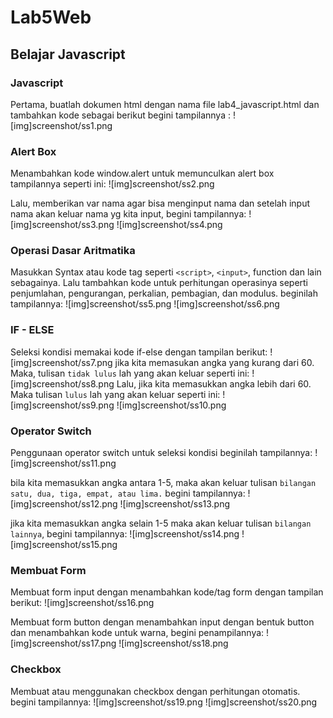 # Lab5Web

## Belajar Javascript

### Javascript
Pertama, buatlah dokumen html dengan nama file lab4_javascript.html dan tambahkan kode sebagai berikut begini tampilannya :
![img]screenshot/ss1.png

### Alert Box
Menambahkan kode window.alert untuk memunculkan alert box tampilannya seperti ini:
![img]screenshot/ss2.png

Lalu, memberikan var nama agar bisa menginput nama dan setelah input nama akan keluar nama yg kita input, begini tampilannya:
![img]screenshot/ss3.png
![img]screenshot/ss4.png


### Operasi Dasar Aritmatika
Masukkan Syntax atau kode tag seperti `<script>`, `<input>`, function dan lain sebagainya. Lalu tambahkan kode untuk perhitungan operasinya seperti penjumlahan, pengurangan, perkalian, pembagian, dan modulus. beginilah tampilannya:
![img]screenshot/ss5.png
![img]screenshot/ss6.png

### IF - ELSE
Seleksi kondisi memakai kode if-else dengan tampilan berikut:
![img]screenshot/ss7.png
jika kita memasukan angka yang kurang dari 60. Maka, tulisan `tidak lulus` lah yang akan keluar seperti ini:
![img]screenshot/ss8.png
Lalu, jika kita memasukkan angka lebih dari 60. Maka tulisan `lulus` lah yang akan keluar seperti ini:
![img]screenshot/ss9.png
![img]screenshot/ss10.png

### Operator Switch
Penggunaan operator switch untuk seleksi kondisi beginilah tampilannya:
![img]screenshot/ss11.png

bila kita memasukkan angka antara 1-5, maka akan keluar tulisan `bilangan satu, dua, tiga, empat, atau lima.` begini tampilannya:
![img]screenshot/ss12.png
![img]screenshot/ss13.png

jika kita memasukkan angka selain 1-5 maka akan keluar tulisan `bilangan lainnya`, begini tampilannya:
![img]screenshot/ss14.png
![img]screenshot/ss15.png

### Membuat Form
Membuat form input dengan menambahkan kode/tag form dengan tampilan berikut:
![img]screenshot/ss16.png

Membuat form button dengan menambahkan input dengan bentuk button dan menambahkan kode untuk warna, begini penampilannya:
![img]screenshot/ss17.png
![img]screenshot/ss18.png

### Checkbox
Membuat atau menggunakan checkbox dengan perhitungan otomatis. begini tampilannya:
![img]screenshot/ss19.png
![img]screenshot/ss20.png

